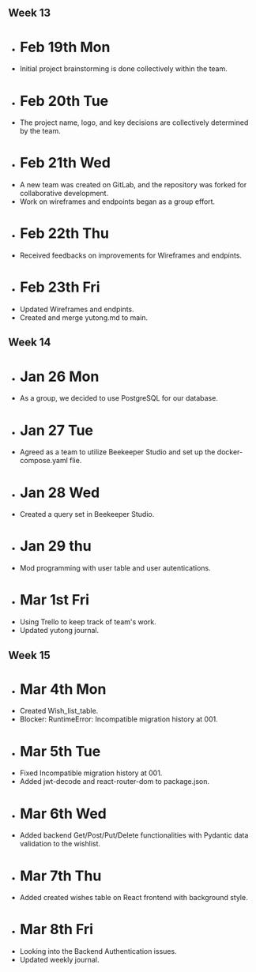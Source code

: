


## Week 13

+ # Feb 19th Mon 
- Initial project brainstorming is done collectively within the team.

+ # Feb 20th Tue
- The project name, logo, and key decisions are collectively determined by the team.

+ # Feb 21th Wed
- A new team was created on GitLab, and the repository was forked for collaborative development.
- Work on wireframes and endpoints began as a group effort.

+ # Feb 22th Thu
- Received feedbacks on improvements for Wireframes and endpints. 

+ # Feb 23th Fri
- Updated Wireframes and endpints. 
- Created and merge yutong.md to main. 

## Week 14

+ # Jan 26 Mon
- As a group, we decided to use PostgreSQL for our database.

+ # Jan 27 Tue
- Agreed as a team to utilize Beekeeper Studio and set up the docker-compose.yaml flie.

+ # Jan 28 Wed

- Created a query set in Beekeeper Studio.

+ # Jan 29 thu
- Mod programming with user table and user autentications. 

+ # Mar 1st Fri
- Using Trello to keep track of team's work. 
- Updated yutong journal. 


## Week 15

+ # Mar 4th Mon
- Created Wish_list_table.
- Blocker: RuntimeError: Incompatible migration history at 001.

+ # Mar 5th Tue
- Fixed Incompatible migration history at 001.
- Added jwt-decode and react-router-dom to package.json.

+ # Mar 6th Wed
- Added backend Get/Post/Put/Delete functionalities with Pydantic data validation to the wishlist.

+ # Mar 7th Thu
- Added created wishes table on React frontend with background style.

+ # Mar 8th Fri
- Looking into the Backend Authentication issues.
- Updated weekly journal.
